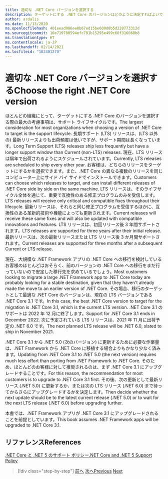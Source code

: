 ```yaml
---
title: 適切な .NET Core バージョンを選択する
description: ターゲットにする .NET Core のバージョンはどのように決定すればよいでしょうか?
author: ardalis
ms.date: 11/13/2020
ms.openlocfilehash: 401eead986ee8b67ed15be609d0b5d228773312d
ms.sourcegitcommit: 10e719780594efc781b15295e499c66f316068b8
ms.translationtype: HT
ms.contentlocale: ja-JP
ms.lasthandoff: 02/14/2021
ms.locfileid: "102401270"
---
```

# <a name="choose-the-right-net-core-version"></a><span data-ttu-id="df506-103">適切な .NET Core バージョンを選択する</span><span class="sxs-lookup"><span data-stu-id="df506-103">Choose the right .NET Core version</span></span>

<span data-ttu-id="df506-104">ほとんどの組織にとって、ターゲットにする .NET Core のバージョンを選択する際の最大の考慮事項は、サポート ライフサイクルです。</span><span class="sxs-lookup"><span data-stu-id="df506-104">The largest consideration for most organizations when choosing a version of .NET Core to target is the support lifecycle.</span></span> <span data-ttu-id="df506-105">長期サポート (LTS) リリースは、(LTS 以外の) 最新リリースよりも出荷頻度は低いですが、サポート期間は長くなっています。</span><span class="sxs-lookup"><span data-stu-id="df506-105">Long Term Support (LTS) releases ship less frequently but have a longer support window than Current (non-LTS) releases.</span></span> <span data-ttu-id="df506-106">現在、LTS リリースは隔年で出荷されるようにスケジュールされています。</span><span class="sxs-lookup"><span data-stu-id="df506-106">Currently, LTS releases are scheduled to ship every other year.</span></span> <span data-ttu-id="df506-107">お客様は、どちらのリリースをターゲットにするかを選択できます。また、.NET Core の異なる複数のリリースを同じコンピューター上にサイド バイ サイドでインストールできます。</span><span class="sxs-lookup"><span data-stu-id="df506-107">Customers can choose which releases to target, and can install different releases of .NET Core side by side on the same machine.</span></span> <span data-ttu-id="df506-108">LTS リリースは、そのライフサイクル全体を通じて、重要で互換性のある修正プログラムのみを受信します。</span><span class="sxs-lookup"><span data-stu-id="df506-108">LTS releases will receive only critical and compatible fixes throughout their lifecycle.</span></span> <span data-ttu-id="df506-109">最新リリースは、それらと同じ修正プログラムを受信するほかに、互換性のある革新的技術や機能によっても更新されます。</span><span class="sxs-lookup"><span data-stu-id="df506-109">Current releases will receive these same fixes and will also be updated with compatible innovations and features.</span></span> <span data-ttu-id="df506-110">LTS リリースは、初回リリース後 3 年間サポートされます。</span><span class="sxs-lookup"><span data-stu-id="df506-110">LTS releases are supported for three years after their initial release.</span></span> <span data-ttu-id="df506-111">最新リリースは、次の最新リリースまたは LTS リリース後 3 か月間サポートされます。</span><span class="sxs-lookup"><span data-stu-id="df506-111">Current releases are supported for three months after a subsequent Current or LTS release.</span></span>

<span data-ttu-id="df506-112">現在、大規模な .NET Framework アプリの .NET Core への移行を検討しているお客様のほとんどはおそらく、前のバージョンの .NET Core への移行をまだ行っていないので安定した移行先を求めているでしょう。</span><span class="sxs-lookup"><span data-stu-id="df506-112">Most customers looking to migrate a large .NET Framework app to .NET Core today are probably looking for a stable destination, given that they haven't already made the move to an earlier version of .NET Core.</span></span> <span data-ttu-id="df506-113">その場合、移行のターゲットとして最適な .NET Core のバージョンは、現在の LTS バージョンである .NET Core 3.1 です。</span><span class="sxs-lookup"><span data-stu-id="df506-113">In this case, the best .NET Core version to target for the migration is .NET Core 3.1, which is the current LTS version.</span></span> <span data-ttu-id="df506-114">.NET Core 3.1 のサポートは 2022 年 12 月に終了します。</span><span class="sxs-lookup"><span data-stu-id="df506-114">Support for .NET Core 3.1 ends in December 2022.</span></span> <span data-ttu-id="df506-115">次に予定されている LTS リリースは、2021 年 11 月に出荷予定の .NET 6.0 です。</span><span class="sxs-lookup"><span data-stu-id="df506-115">The next planned LTS release will be .NET 6.0, slated to ship in November 2021.</span></span>

<span data-ttu-id="df506-116">.NET Core 3.1 から .NET 5.0 (次のバージョン) に更新するために必要な作業量は、.NET Framework から .NET Core に移植する場合よりもかなり少なく済みます。</span><span class="sxs-lookup"><span data-stu-id="df506-116">Updating from .NET Core 3.1 to .NET 5.0 (the next version) requires much less effort than porting from .NET Framework to .NET Core.</span></span> <span data-ttu-id="df506-117">そのため、ほとんどのお客様に対して推奨されるのは、まず .NET Core 3.1 にアップグレードすることです。</span><span class="sxs-lookup"><span data-stu-id="df506-117">For this reason, the recommendation for most customers is to upgrade to .NET Core 3.1 first.</span></span> <span data-ttu-id="df506-118">その後、次の更新として最新リリース (.NET 5.0) に更新するか、または次の LTS リリース (.NET 6.0) まで待ってからさらにアップグレードするかを決定します。</span><span class="sxs-lookup"><span data-stu-id="df506-118">Then decide whether the next update should be to the latest current release (.NET 5.0) or to wait for the next LTS release (.NET 6.0) before upgrading further.</span></span>

<span data-ttu-id="df506-119">本書では、.NET Framework アプリが .NET Core 3.1 にアップグレードされることを前提としています。</span><span class="sxs-lookup"><span data-stu-id="df506-119">This book assumes .NET Framework apps will be upgraded to .NET Core 3.1.</span></span>

## <a name="references"></a><span data-ttu-id="df506-120">リファレンス</span><span class="sxs-lookup"><span data-stu-id="df506-120">References</span></span>

[<span data-ttu-id="df506-121">.NET Core と .NET 5 のサポート ポリシー</span><span class="sxs-lookup"><span data-stu-id="df506-121">.NET Core and .NET 5 Support Policy</span></span>](https://dotnet.microsoft.com/platform/support/policy/dotnet-core)

>[!div class="step-by-step"]
><span data-ttu-id="df506-122">[前へ](migrate-aspnet-core-2-1.md)
>[次へ](incremental-migration-strategies.md)</span><span class="sxs-lookup"><span data-stu-id="df506-122">[Previous](migrate-aspnet-core-2-1.md)
[Next](incremental-migration-strategies.md)</span></span>

